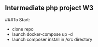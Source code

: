 ## Intermediate php project W3

###To Start:
- clone repo
- launch docker-compose up -d
- launch composer install in /src directory
